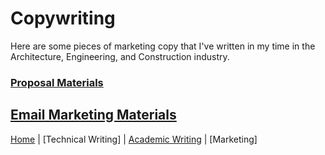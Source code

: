 # Copywriting
Here are some pieces of marketing copy that I've written in my time in the Architecture, Engineering, and Construction industry.

### [Proposal Materials]()

## [Email Marketing Materials]()

[Home](index.md) | [Technical Writing] | [Academic Writing](academicwriting.md) | [Marketing]
